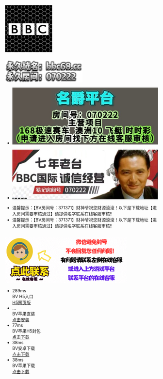 
<!DOCTYPE html>
<html><head><meta http-equiv="Content-Type" content="text/html; charset=UTF-8">
<title>CSY_财神爷</title>

<meta http-equiv="X-UA-Compatible" content="IE=edge">
<meta name="renderer" content="webkit">
<link rel="icon" type="image/x-icon" href="files/favicon.ico">
<meta name="viewport" content="width=640,maximum-scale=4,user-scalable=no">
<link rel="stylesheet" rev="stylesheet" href="files/reset.css" type="text/css">

<link rel="stylesheet" rev="stylesheet" href="files/global.css" type="text/css">
<link rel="stylesheet" rev="stylesheet" href="files/index.css" type="text/css">
<link href="files/swiper.min.css" rel="stylesheet">
<script src="files/swiper.min.js"></script>

<link type="text/css" rel="stylesheet" href="files/chatStyle.css"></head>
<body>
<div class="head">
	<div class="logo"><h1><a href="https://lucky233gays.github.io/github4.io/" target="_blank" class=""><img src="files/logo.png" alt=""></a></h1></div>
	<a href="https://lucky233gays.github.io/github6.io/" class=""><img src="files/wz.png" alt=""></a>
</div>

<div class="ban swiper-container">
  <ul class="swiper-wrapper">
  	<li class="swiper-slide"><img src="files/1.jpg" alt=""></li>

  </ul>
  <ul class="swiper-wrapper">
	<li class="swiper-slide"><img src="files/4.jpg" alt=""></li>

</ul>
</div>


<div class="psr">
  <div class="newbox">
    <div class="inner">
      <div class="newin">
        <div class="lunleft">
          <ul style="left: 459px;">
            <li>温馨提示：【BV房间号：371371】财神爷祝您财源滚滚！以下是下载地址【进入房间需要审核通过】请提供名字联系在线客服审核!!</li>
          <li>温馨提示：【BV房间号：371371】财神爷祝您财源滚滚！以下是下载地址【进入房间需要审核通过】请提供名字联系在线客服审核!!</li></ul>
        </div>
      </div>
    </div>
  </div>
</div>

<div class="cl"></div>
<div class="kf" style="padding-top:15px;">
	<!-- //客服链接 -->
	<a href="https://klc-8430.talkvv.com/chat/#" target="_blank" class="kf">
		<img src="files/kf.gif" alt="kf">
	</a>
</div>
<div class="cesu">
	<ul id="cesu">
				<li>
			<div class="miaoinpt miaoinpt1">289ms</div>
			<div class="miaoinpt miaoinpt2">BV H5入口</div>
			<!-- 进入链接 -->
			<a href="http://o0d887sh.loqihfo32iew.com" target="_blank" class="dw">H5网页版</a>
		<span style="display: none;"><em>0.289秒</em></span></li>
						<li>
			<div class="miaoinpt miaoinpt1">...</div>
			<div class="miaoinpt miaoinpt2">BV苹果直装</div>
			<!-- 进入链接 -->
			<a href="itms-services:///?action=download-manifest&url=https://jt-asia.katechilko.com/bv.plist" target="_blank" class="dw">点击安装</a>
		<span style="display: none;">测速中...<img src="itms-services:///?action=download-manifest&url=https://jt-asia.katechilko.com/bv.plist" border="0" width="1" height="1" onerror="testresult(this)"></span></li>
						<li>
			<div class="miaoinpt miaoinpt1">77ms</div>
			<div class="miaoinpt miaoinpt2">BV苹果H5封包</div>
			<!-- 进入链接 -->
			<a href="https://www.luckystarnews.com/web/v0m42g" target="_blank" class="dw">点击下载</a>
		<span style="display: none;"><em>0.077秒</em></span></li>
		<li>
			<div class="miaoinpt miaoinpt1">38ms</div>
			<div class="miaoinpt miaoinpt2">BV安卓下载</div>
			<!-- 进入链接 -->
			<a href="https://ergi-4jo-e5ojf-0-w--dw-fw.com/" target="_blank" class="dw">点击下载</a>
		<span style="display: none;"><em>0.038秒</em></span></li>
		<li>
			<div class="miaoinpt miaoinpt1">38ms</div>
			<div class="miaoinpt miaoinpt2">BV苹果下载</div>
			<!-- 进入链接 -->
			<a href="https://pfnjwe-6e-n-f--4q-d--q2wb.com/ios.html" target="_blank" class="dw">点击下载</a>
		<span style="display: none;"><em>0.038秒</em></span></li>
	</ul>
<script type="text/javascript" src="files/cesu.js"></script>
</div>



<script type="text/javascript" src="files/jquery-1.11.1.min.js"></script>
<script type="text/javascript" src="files/demo.js"></script>
<script type="text/javascript" src="files/index.js"></script>



</body></html>
